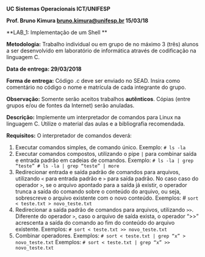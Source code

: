**UC Sistemas Operacionais
ICT/UNIFESP**


**Prof. Bruno Kimura
bruno.kimura@unifesp.br
15/03/18**

**LAB_1: Implementação de um Shell
**

**Metodologia:**
Trabalho individual ou em grupo de no máximo 3 (três) alunos a ser desenvolvido em laboratório de
informática através de codificação na linguagem C.

**Data de entrega:
29/03/2018**

**Forma de entrega:**
Código .c deve ser enviado no SEAD. Insira como comentário no código o nome e matrícula de
cada integrante do grupo.

**Observação:**
Somente serão aceitos trabalhos **autênticos**. Cópias (entre grupos e/ou de fontes da Internet) serão
anuladas.

**Descrição:**
Implemente um interpretador de comandos para Linux na linguagem C. Utilize o material das aulas
e a bibliografia recomendada.

**Requisitos:**
O interpretador de comandos deverá:

1. Executar comandos simples, de comando único.
    Exemplo: ```# ls -la```
2. Executar comandos compostos, utilizando o pipe ```|``` para combinar saída e entrada padrão em
cadeias de comandos.
    Exemplo: ```# ls -la | grep “teste”
       # ls -la | grep “teste” | more```
3. Redirecionar entrada e saída padrão de comandos para arquivos, utilizando ```<``` para entrada
padrão e ```>``` para saída padrão. No caso caso do operador ```>```, se o arquivo apontado para a saída já
existir, o operador trunca a saída do comando sobre o conteúdo do arquivo, ou seja, sobrescreve o
arquivo existente com o novo conteúdo.
    Exemplos: # ```sort < teste.txt > novo_teste.txt```
4. Redirecionar a saída padrão de comandos para arquivos, utilizando ```>>```. Diferente do operador
```>```, caso o arquivo de saída exista, o operador “>>” acrescenta a saída do comando ao fim do
conteúdo do arquivo existente.
    Exemplos: ```# sort < teste.txt >> novo_teste.txt```
5. Combinar operadores.
    Exemplos: ```# sort < teste.txt | grep “x” > novo_teste.txt```
    Exemplos: ```# sort < teste.txt | grep “x” >> novo_teste.txt```


